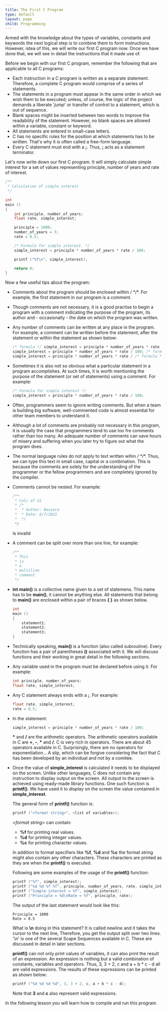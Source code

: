 ```yaml
---
title: The First C Program
type: default
layout: page
child: Programming
---
```


Armed with the knowledge about the types of variables, constants and keywords
the next logical step is to combine them to form instructions. However, istea
of this, we will write our first C program now. Once we have done that, we will
see in detail the instructions that it made use of.

Before we begin with our first C program, remember the following that are
applicable to all C programs:

- Each instruction in a C program is written as a separate statement. Therefore,
a complete C program would comprise of a series of statements.
- The statements in a program must appear in the same order in which we wish
them to be executed; unless, of course, the logic of the project demands a
liberate '_jump_' or transfer of control to a statement, which is out of
sequence.
- Blank spaces might be inserted between two words to improve the readability of
the statement. However, no blank spaces are allowed within a variable, constant
or keyword.
- All statements are entered in small-case letters.
- C has no specific rules for the position at which statements has to be
written. That's why it is often called a free-form language.
- Every C statement must end with a **;**. Thus, **;** acts as a statement
terminator.

Let's now write down our first C program. It will simply calculate simple
interest for a set of values representing principle, number of years and rate of
interest.

```c
/**
 * Calculation of simple interest
 */

int
main ()
{
	int principle, number_of_years;
	float rate, simple_interest;

	principle = 1000;
	number_of_years = 3;
	rate = 8.5;

	/* Formula for simple interest. */
	simple_interest = principle * number_of_years * rate / 100;

	printf ("%f\n", simple_interest);

	return 0;
}
```

Now a few useful tips about the program:

- Comments about the program should be enclosed within **/* */**. For example,
the first statement in our program is a comment.
- Though comments are not necessary, it is a good practise to begin a program
with a comment indicating the purpose of the program, its author and
\- occasionally - the date on which the program was written.
- Any number of comments can be written at any place in the program. For
example, a comment can be written before the statement, after the statement or
within the statement as shown below:

  ```c
  /* formula */ simple_interest = principle * number_of_years * rate / 100;
  simple_interest = principle * number_of_years * rate / 100; /* formula */
  simple_interest = principle * number_of_years * rate / /* formula */ 100;
  ```

- Sometimes it is also not so obvious what a particular statement in a program
accomplishes. At such times, it is worth mentioning the purpose of the statement
(or set of statements) using a comment. For example:

  ```c
  /* Formula for simple interest */
  simple_interest = principle * number_of_years * rate / 100;
  ```

- Often, programmers seem to ignore writing comments. But when a team is
building big software, well-commented code is almost essential for other team
members to understand it.
- Although a lot of comments are probably not necessary in this program, it is
usually the case that programmers tend to use too fre comments rather than too
many. An adequate number of comments can save hours of misery and suffering when
you later try to figure out what the program does.
- The normal language rules do not apply to text written wihin **/* */**. Thus,
we can type this text in small case, capital or a combination. This is because
the comments are solely for the understanding of the programmer or the fellow
programmers and are completely ignored by the compiler.
- Comments cannot be nested. For example:

  ```c
  /**
   * Calc of SI
   * /*
   *  * Author: Bassara
   *  * Date: 6/7/2021
   *  */
   */
  ```
  Is invalid
- A comment can be split over more than one line, for example:

  ```c
  /**
   * This
   * is
   * a
   * multiline
   * comment
   */
  ```
- **int main()** is a collective name given to a set of statemens. This name has
to be **main()**, it cannot be anything else. All statements that belong to
**main()** are enclosed within a pair of braces **{ }** as shown below.

  ```c
  int
  main ()
  {
	  statement1;
	  statement2;
	  statement3;
  }
  ```
- Technically speaking, **main()** is a function (also called subroutine). Every
function has a pair of parentheses **()** associated with it. We will discuss
functions and their working in great detail in the following sections.
- Any variable used in the program must be declared before using it. For
example:

  ```c
  int principle, number_of_years;
  float rate, simple_interest;
  ```
- Any C statement always ends with a **;**. For example:

  ```c
  float rate, simple_interest;
  rate = 8.5;
  ```
- In the statement:

  ```c
  simple_interest = principle * number_of_years * rate / 100;
  ```

  **\*** and **/** are the arithmetic operators. The arithmetic operators
  available in C are **+**, **-**, **\*** and **/**. C is very rich in
  operators. There are about 45 operators available in C. Surprisingly, there
  are no operators for exponentiation... A slip, which can be forgive
  considering the fact that C has been developed by an individual and not by a
  comitee.

- Once the value of **simple_interest** is calculated it needs to be displayed
on the screen. Unlike other languages, C does not contain any instruction to
display output on the screen. All output to the screen is achieved using
ready-made library functions. One such function is **printf()**. We have used it
to display on the screen the value contained in **simple_interest**.

  The general form of **printf()** function is:

  ```c
  printf ("<format string>", <list of variables>);
  ```

  _\<format string\>_ can contain:

  * **%f** for printing real values.
  * **%d** for printing integer values.
  * **%c** for printing character values.

  In addition to format specifiers like **%f**, **%d** and **%c** the format
  string might also contain any other characters. These characters are printed
  as they are when the **printf()** is executed.

  Following are some examples of the usage of the **printf()** function:

  ```c
  printf ("%f", simple_interest);
  printf ("%d %d %f %f", principle, number_of_years, rate, simple_interest);
  printf ("Simple interest = %f", simple_interest);
  printf ("Principle = %d\nRate = %f", principle, rate);
  ```

  The output of the last statement would look like this:

  ```
  Principle = 1000
  Rate = 8.5
  ```

  What is **\\n** doing in this statement? It is called newline and it takes the
  cursor to the next line, Therefore, you get the output split over two lines.
  '\\n' is one of the several Scape Sequences available in C. These are
  discussed in detail in later sections.

  **printf()** can not only print values of variables, it can also print the
  result of an expression. An expression is nothing but a valid combination of
  constants, variables and operators. Thus, 3, 3 + 2, c and a + b * c - d all
  are valid expressions. The results of these expressions can be printed as
  shown below:

  ```c
  printf ("%d %d %d %d", 3, 3 + 2, c, a + b * c - d);
  ```

  Note that **3** and **c** also represent valid expressions.

In the following lesson you will learn how to compile and run this program.
